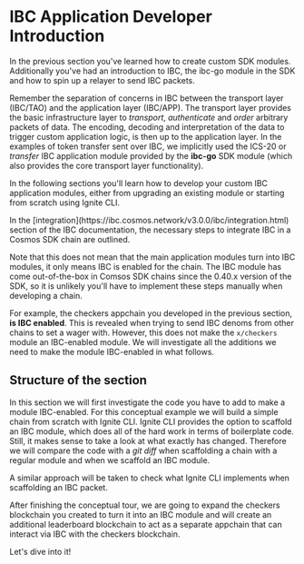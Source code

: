 # IBC Application Developer Introduction

In the previous section you've learned how to create custom SDK modules. Additionally you've had an introduction to IBC, the ibc-go module in the SDK and how to spin up a relayer to send IBC packets.

Remember the separation of concerns in IBC between the transport layer (IBC/TAO) and the application layer (IBC/APP). The transport layer provides the basic infrastructure layer to _transport_, _authenticate_ and _order_ arbitrary packets of data. The encoding, decoding and interpretation of the data to trigger custom application logic, is then up to the application layer. In the examples of token transfer sent over IBC, we implicitly used the ICS-20 or _transfer_ IBC application module provided by the **ibc-go** SDK module (which also provides the core transport layer functionality).

In the following sections you'll learn how to develop your custom IBC application modules, either from upgrading an existing module or starting from scratch using Ignite CLI.

<highlightbox>
In the [integration](https://ibc.cosmos.network/v3.0.0/ibc/integration.html) section of the IBC documentation, the necessary steps to integrate IBC in a Cosmos SDK chain are outlined.

Note that this does not mean that the main application modules turn into IBC modules, it only means IBC is enabled for the chain. The IBC module has come out-of-the-box in Comsos SDK chains since the 0.40.x version of the SDK, so it is unlikely you'll have to implement these steps manually when developing a chain.

For example, the checkers appchain you developed in the previous section, **is IBC enabled**. This is revealed when trying to send IBC denoms from other chains to set a wager with. However, this does not make the `x/checkers` module an IBC-enabled module. We will investigate all the additions we need to make the module IBC-enabled in what follows.
</higlightbox>

## Structure of the section

In this section we will first investigate the code you have to add to make a module IBC-enabled. For this conceptual example we will build a simple chain from scratch with Ignite CLI. Ignite CLI provides the option to scaffold an IBC module, which does all of the hard work in terms of boilerplate code. Still, it makes sense to take a look at what exactly has changed. Therefore we will compare the code with a _git diff_ when scaffolding a chain with a regular module and when we scaffold an IBC module.

A similar approach will be taken to check what Ignite CLI implements when scaffolding an IBC packet.

After finishing the conceptual tour, we are going to expand the checkers blockchain you created to turn it into an IBC module and will create an additional leaderboard blockchain to act as a separate appchain that can interact via IBC with the checkers blockchain.

Let's dive into it!
